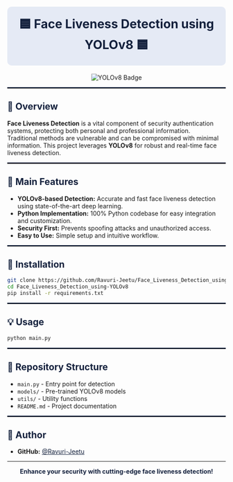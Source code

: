 <!-- Navy blue theme with highlights for main repo sections -->

<h1 align="center" style="color:#14213D;background:#E5EAF5;padding:20px;border-radius:10px;">
  🟦 Face Liveness Detection using YOLOv8 🟦
</h1>
<p align="center">
  <img src="https://img.shields.io/badge/YOLOv8-Face_Liveness-blue?style=for-the-badge&logo=python" alt="YOLOv8 Badge" />
</p>

<hr style="border-top:2px solid #14213D;">

<h2 style="color:#14213D;">🚀 Overview</h2>
<p>
  <strong>Face Liveness Detection</strong> is a vital component of security authentication systems, protecting both personal and professional information.<br>
  Traditional methods are vulnerable and can be compromised with minimal information. This project leverages <b>YOLOv8</b> for robust and real-time face liveness detection.
</p>

<hr style="border-top:2px solid #14213D;">

<h2 style="color:#14213D;">🌟 Main Features</h2>
<ul>
  <li><strong>YOLOv8-based Detection:</strong> Accurate and fast face liveness detection using state-of-the-art deep learning.</li>
  <li><strong>Python Implementation:</strong> 100% Python codebase for easy integration and customization.</li>
  <li><strong>Security First:</strong> Prevents spoofing attacks and unauthorized access.</li>
  <li><strong>Easy to Use:</strong> Simple setup and intuitive workflow.</li>
</ul>

<hr style="border-top:2px solid #14213D;">

<h2 style="color:#14213D;">🔧 Installation</h2>

```bash
git clone https://github.com/Ravuri-Jeetu/Face_Liveness_Detection_using-YOLOv8.git
cd Face_Liveness_Detection_using-YOLOv8
pip install -r requirements.txt
```

<hr style="border-top:2px solid #14213D;">

<h2 style="color:#14213D;">💡 Usage</h2>

```python
python main.py 
```

<hr style="border-top:2px solid #14213D;">

<h2 style="color:#14213D;">📁 Repository Structure</h2>
<ul>
  <li><code>main.py</code> - Entry point for detection</li>
  <li><code>models/</code> - Pre-trained YOLOv8 models</li>
  <li><code>utils/</code> - Utility functions</li>
  <li><code>README.md</code> - Project documentation</li>
</ul>

<hr style="border-top:2px solid #14213D;">

<h2 style="color:#14213D;">👤 Author</h2>
<ul>
  <li><strong>GitHub:</strong> <a href="https://github.com/Ravuri-Jeetu" style="color:#14213D;">@Ravuri-Jeetu</a></li>
</ul>

---

<p align="center" style="color:#14213D;">
  <b>Enhance your security with cutting-edge face liveness detection!</b>
</p>
